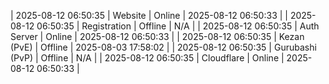 | 2025-08-12 06:50:35 | Website | Online | 2025-08-12 06:50:33 |
| 2025-08-12 06:50:35 | Registration | Offline | N/A |
| 2025-08-12 06:50:35 | Auth Server | Online | 2025-08-12 06:50:33 |
| 2025-08-12 06:50:35 | Kezan (PvE) | Offline | 2025-08-03 17:58:02 |
| 2025-08-12 06:50:35 | Gurubashi (PvP) | Offline | N/A |
| 2025-08-12 06:50:35 | Cloudflare | Online | 2025-08-12 06:50:33 |
